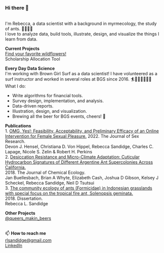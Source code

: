 ### Hi there 👋
<br>I'm Rebecca, a data scientist with a background in myrmecology, the study of ants. 🐜🐜🐜🐜
<br>I love to analyze data, build tools, illustrate, design, and visualize the things I learn from data.

**Current Projects**
<br>[Find your favorite wildflowers!](https://github.com/Floydworks/WildflowerFinder_Phenology_Tool)
<br>Scholarship Allocation Tool

**Every Day Data Science**
<br>I'm working with Brown Girl Surf as a data scientist! I have volunteered as a surf instructor and worked in several roles at BGS since 2016. 🏄🏄🏼🏄🏼🏄🏼
<br>What I do:
- Write algorithms for financial tools.
- Survey design, implementation, and analysis. 
- Data-driven reports.
- Illustration, design, and visualization.
- Brewing all the beer for BGS events, cheers! 🍻

**Publications**
<br>1. [OMG, Yes!: Feasibility, Acceptability, and Preliminary Efficacy of an Online Intervention for Female Sexual Pleasure.](https://www.tandfonline.com/doi/full/10.1080/00224499.2021.1912277) 2022. The Journal of Sex Research. 
<br>Devon J. Hensel, Christiana D. Von Hippel, Rebecca Sandidge, Charles C. Lapage, Nicole S. Zelin & Robert H. Perkins
<br>2. [Desiccation Resistance and Micro-Climate Adaptation: Cuticular Hydrocarbon Signatures of Different Argentine Ant Supercolonies Across California.](https://pubmed.ncbi.nlm.nih.gov/30430363/) 
<br>2018. The Journal of Chemical Ecology.
<br>Jan Buellesbach, Brian A Whyte, Elizabeth Cash, Joshua D Gibson, Kelsey J Scheckel, Rebecca Sandidge, Neil D Tsutsui
<br>3. [The community ecology of ants (Formicidae) in Indonesian grasslands with special focus on the tropical fire ant, Solenopsis geminata.](https://escholarship.org/uc/item/802527f6)
<br>2018. Dissertation.
<br>Rebecca L. Sandidge

**Other Projects**
<br>[@queers_makin_beers](https://www.instagram.com/queers_makin_beers/)

<br>📫 **How to reach me**
<br>rlsandidge@gmail.com
<br>[LinkedIn](https://www.linkedin.com/in/rebecca-sandidge-scientist/)

<!--
**Floydworks/Floydworks** is a ✨ _special_ ✨ repository because its `README.md` (this file) appears on your GitHub profile.

Here are some ideas to get you started:

- 🔭 I’m currently working on ...
- 🌱 I’m currently learning ...
- 👯 I’m looking to collaborate on ...
- 🤔 I’m looking for help with ...
- 💬 Ask me about ...
- 📫 How to reach me: ...
- 😄 Pronouns: ...
- ⚡ Fun fact: ...
-->
